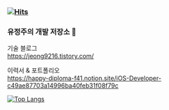 ### [![Hits](https://hits.seeyoufarm.com/api/count/incr/badge.svg?url=https%3A%2F%2Fgithub.com%2Fjeongju9216&count_bg=%2379C83D&title_bg=%23555555&icon=apple.svg&icon_color=%23FFFFFF&title=hits&edge_flat=false)](https://hits.seeyoufarm.com) 

### 유정주의 개발 저장소 👋

기술 블로그  
https://jeong9216.tistory.com/

이력서 & 포트폴리오  
https://happy-diploma-f41.notion.site/iOS-Developer-c49ae87703a14996ba40feb31f08f79c


[![Top Langs](https://github-readme-stats.vercel.app/api/top-langs/?username=jeongju9216)](https://github.com/anuraghazra/github-readme-stats)

